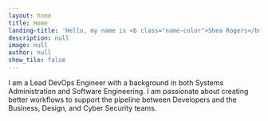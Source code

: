 ```yaml
---
layout: home
title: Home
landing-title: 'Hello, my name is <b class="name-color">Shea Rogers</b>'
description: null
image: null
author: null
show_tile: false
---
```


I am a Lead DevOps Engineer with a background in both Systems Administration and Software Engineering. I am passionate about creating better workflows to support the pipeline between Developers and the Business, Design, and Cyber Security teams.
